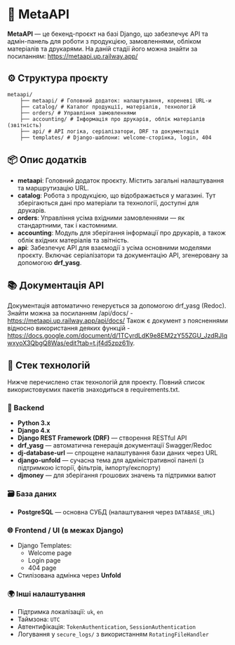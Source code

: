# 🧩 MetaAPI
**MetaAPI** — це бекенд-проєкт на базі Django, що забезпечує API та адмін-панель для роботи з продукцією, замовленнями, обліком матеріалів та друкарями.
На даній стадії його можна знайти за посиланням: https://metaapi.up.railway.app/
## ⚙️ Структура проєкту
```
metaapi/
    ├── metaapi/ # Головний додаток: налаштування, кореневі URL-и
    ├── catalog/ # Каталог продукції, матеріалів, технологій
    ├── orders/ # Управління замовленнями 
    ├── accounting/ # Інформація про друкарів, облік матеріалів (звітність)
    ├── api/ # API логіка, серіалізатори, DRF та документація
    ├── templates/ # Django-шаблони: welcome-сторінка, login, 404
```

## 📦 Опис додатків

- **metaapi**: Головний додаток проєкту. Містить загальні налаштування та маршрутизацію URL.
- **catalog**: Робота з продукцією, що відображається у магазині. Тут зберігаються дані про матеріали та технології, доступні для друкарів.
- **orders**: Управління усіма вхідними замовленнями — як стандартними, так і кастомними.
- **accounting**: Модуль для зберігання інформації про друкарів, а також облік вхідних матеріалів та звітність.
- **api**: Забезпечує API для взаємодії з усіма основними моделями проєкту. Включає серіалізатори та документацію API, згенеровану за допомогою **drf_yasg**.

## 📚 Документація API

Документація автоматично генерується за допомогою drf_yasg (Redoc). Знайти можна за посиланням /api/docs/ - https://metaapi.up.railway.app/api/docs/
Також є документ з поясненнями відносно використання деяких функцій - https://docs.google.com/document/d/1TCyrdLdK9e8EM2zY55ZGU_JzdRJIqwxyoX3QbgQ8Was/edit?tab=t.jf4d5zpz61ly.

## 🧰 Стек технологій

Нижче перечислено стак технологій для проекту. Повний список використовуємих пакетів знаходиться в requirements.txt.

### 🔧 Backend

- **Python 3.x**
- **Django 4.x**
- **Django REST Framework (DRF)** — створення RESTful API
- **drf_yasg** — автоматична генерація документації Swagger/Redoc
- **dj-database-url** — спрощене налаштування бази даних через URL
- **django-unfold** — сучасна тема для адміністративної панелі (з підтримкою історії, фільтрів, імпорту/експорту)
- **djmoney** — для зберігання грошових значень та підтримки валют

### 🗃 База даних

- **PostgreSQL** — основна СУБД (налаштування через `DATABASE_URL`)

### 🌐 Frontend / UI (в межах Django)

- Django Templates:
  - Welcome page
  - Login page
  - 404 page
- Стилізована адмінка через **Unfold**

### 🌍 Інші налаштування

- Підтримка локалізації: `uk`, `en`
- Таймзона: `UTC`
- Автентифікація: `TokenAuthentication`, `SessionAuthentication`
- Логування у `secure_logs/` з використанням `RotatingFileHandler`